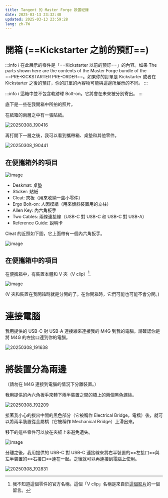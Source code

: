 ```yaml
---
title: Tangent 的 Master Forge 設置紀錄
date: 2025-03-13 23:32:48
updated: 2025-03-13 23:59:28
lang: zh-TW
---
```


# 開箱 (==Kickstarter 之前的預訂==)

:::info
   :information_source: 在此展示的零件是「==Kickstarter 以前的預訂==」的內容。如果 The parts shown here are the contents of the Master Forge bundle of the ==PRE-KICKSTARTER PRE-ORDER==。如果你的訂單是 Kickstarter 或者在 Kickstarter 之後的預訂，你的訂單的內容物可能與這邊所展示的不同。
:::

:::info
   :information_source: 這箱中並不包含軌跡球 Bolt-on。它將會在未來被分別寄出。
:::

底下是一些在我開箱中所拍的照片。

在紙箱的兩層之中有一張貼紙。

![20250308_190416](https://hackmd.io/_uploads/H12DkDehJx.jpg)

再打開下一層之後，我可以看到攜帶箱、桌墊和其他零件。

![20250308_190441](https://hackmd.io/_uploads/Hkvd1vghye.jpg)


## 在便攜箱外的項目

![image](https://hackmd.io/_uploads/SykFSwx2Jg.png)

- Deskmat: 桌墊
- Sticker: 貼紙
- Cleat: 夾板（用來收納一些小零件）
- Ergo Bolt-on: 人因模組（用來傾斜裝置用的立柱）
- Allen Key: 內六角板手
- Two Cables: 兩條連接線（USB-C 對 USB-C 和 USB-C 對 USB-A）
- Reference Guide: 說明卡

Cleat 的近照如下圖，它上面帶有一個內六角扳手。 

![image](https://hackmd.io/_uploads/SyGB8vgh1l.png)


## 在便攜箱中的項目

在便攜箱中，有裝置本體和 V 夾（V clip）[^v_clip].

![image](https://hackmd.io/_uploads/BJRQOwx2Jg.png)

(V 夾和裝置在我開箱時就是分開的了。在你開箱時，它們可能也可能不會分開。)

[^v_clip]: 我不知道這個零件的官方名稱。這個「V clip」名稱是來自於[這個影片](https://youtu.be/gdPakqb_Jdk?feature=shared)的一個留言。

# 連接電腦

我用提供的 USB-C 對 USB-A 連接線來連接我的 M4G 到我的電腦。請確認你是將 M4G 的左接口連到你的電腦。

![20250308_191638](https://hackmd.io/_uploads/HJUeqPghke.jpg)

# 將裝置分為兩邊

（請勿在 M4G 連接到電腦的情況下分離裝置。）

我用提供的內六角板手來轉下兩半裝置之間的橋上的兩個黑色螺絲。

![20250308_192209](https://hackmd.io/_uploads/Bkl6nwxhkx.jpg)

接著我小心的拔出中間的黑色部分（它被稱作 Electrical Bridge，電橋）後，就可以將兩半裝置從金屬橋（它被稱作 Mechanical Bridge）上滑出來。

移下的這些零件可以放在夾板上來避免遺失。

![image](https://hackmd.io/_uploads/BymbRPx3ke.png)

分離之後，我用提供的 USB-C 對 USB-C 連接線來將右半裝置的==左接口==與左半裝置的==右接口==連在一起。之後就可以再連接到電腦上使用。

![20250308_192831](https://hackmd.io/_uploads/rkSuJOe2yg.jpg)


